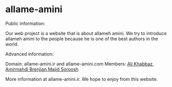 allame-amini
============
Public information:

Our web project is a website that is about allameh amini.
We try to introduce allameh amini to the people because he is one of the best authors in the world.

Advanced information:

Domain: allame-amini.ir and allame-amini.com
Members: [Ali Khabbaz](http://github.com/ali-khabbaz), [Amirmahdi Brenjian](http://github.com/brenjian),[Majid Soroosh](http://github.com/majidsr )


More information at allame-amini.ir.
We hope to enjoy from this website.
